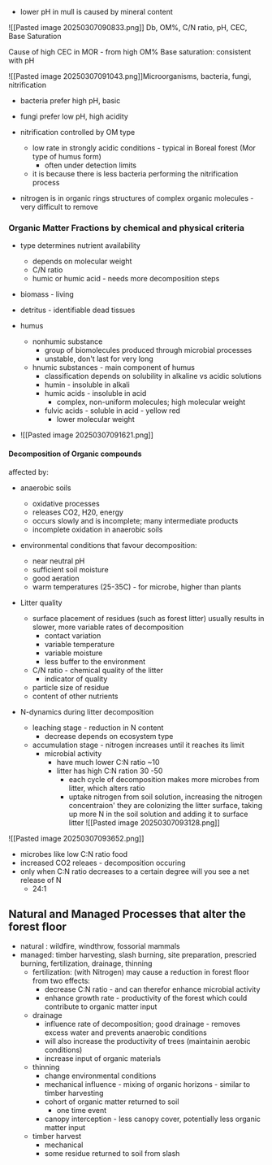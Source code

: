 - lower pH in mull is caused by mineral content

![[Pasted image 20250307090833.png]]
Db, OM%, C/N ratio, pH, CEC, Base Saturation


Cause of high CEC in MOR - from high OM%
Base saturation: consistent with pH


![[Pasted image 20250307091043.png]]Microorganisms, bacteria, fungi, nitrification

- bacteria prefer high pH, basic
- fungi prefer low pH, high acidity
- nitrification controlled by OM type
	- low rate in strongly acidic conditions - typical in Boreal forest (Mor type of humus form)
		- often under detection limits 
	-  it is because there is less bacteria performing the nitrification process

- nitrogen is in organic rings structures of complex organic molecules - very difficult to remove

### Organic Matter Fractions by chemical and physical criteria
- type determines nutrient availability
	- depends on molecular weight
	- C/N ratio 
	- humic or humic acid - needs more decomposition steps

- biomass - living
- detritus - identifiable dead tissues
- humus
	- nonhumic substance
		- group of biomolecules produced through microbial processes
		- unstable, don't last for very long
	- hnumic substances - main component of humus
		- classification depends on solubility in alkaline vs acidic solutions
		- humin - insoluble in alkali
		- humic acids - insoluble in acid
			- complex, non-uniform molecules; high molecular weight
		- fulvic acids - soluble in acid - yellow red
			- lower molecular weight
- ![[Pasted image 20250307091621.png]]


#### Decomposition of Organic compounds
affected by:

- anaerobic soils
	- oxidative processes
	- releases CO2, H20, energy
	- occurs slowly and is incomplete; many intermediate products
	- incomplete oxidation in anaerobic soils
- environmental conditions that favour decomposition:
	- near neutral pH
	- sufficient soil moisture
	- good aeration
	- warm temperatures (25-35C) - for microbe, higher than plants
- Litter quality
	- surface placement of residues (such as forest litter) usually results in slower, more variable rates of decomposition
		- contact variation
		- variable temperature
		- variable moisture
		- less buffer to the environment
	- C/N ratio - chemical quality of the litter
		- indicator of quality
	- particle size of residue
	- content of other nutrients


- N-dynamics during litter decomposition
	- leaching stage - reduction in N content
		- decrease depends on ecosystem type
	- accumulation stage - nitrogen increases until it reaches its limit
		- microbial activity
			- have much lower C:N ratio ~10
			- litter has high C:N ration 30 -50 
				- each cycle of decomposition makes more microbes from litter, which alters ratio
				- uptake nitrogen from soil solution, increasing the nitrogen concentraion' they are colonizing the litter surface, taking up more N in the soil solution and adding it to surface litter
![[Pasted image 20250307093128.png]]

![[Pasted image 20250307093652.png]]

- microbes like low C:N ratio food
- increased CO2 releaes - decomposition occuring
- only when C:N ratio decreases to a certain degree will you see a net release of N
	- 24:1


## Natural and Managed Processes that alter the forest floor
- natural : wildfire, windthrow, fossorial mammals
- managed: timber harvesting, slash burning, site preparation, prescried burning, fertilization, drainage, thinning
	- fertilization: (with Nitrogen) may cause a reduction in forest floor from two effects:
		- decrease C:N ratio - and can therefor enhance microbial activity
		- enhance growth rate - productivity of the forest which could contribute to organic matter input
	- drainage
		- influence rate of decomposition; good drainage - removes excess water and prevents anaerobic conditions
		- will also increase the productivity of trees (maintainin aerobic conditions)
		- increase input of organic materials
	- thinning 
		- change environmental conditions
		- mechanical influence - mixing of organic horizons - similar to timber harvesting
		- cohort of organic matter returned to soil
			- one time event
		- canopy interception - less canopy cover, potentially less organic matter input
	- timber harvest
		- mechanical
		- some residue returned to soil from slash